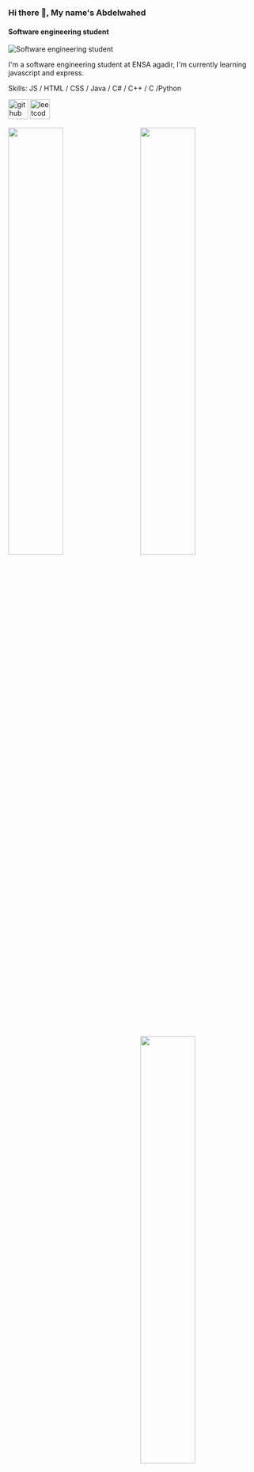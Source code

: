 ### Hi there 👋, My name's Abdelwahed
#### Software engineering student
![Software engineering student](https://pbs.twimg.com/media/D-jnXCiU0AASd7-.jpg)

I'm a software engineering student at ENSA agadir, I'm currently learning javascript and express.

Skills: JS / HTML / CSS / Java / C# / C++ / C /Python



[<img src='https://cdn.jsdelivr.net/npm/simple-icons@3.0.1/icons/github.svg' alt='github' height='40'>](https://github.com/Abdelwahed-AB)  [<img src='https://cdn.jsdelivr.net/npm/simple-icons@3.0.1/icons/leetcode.svg' alt='leetcode' height='40'>](https://leetcode.com/abdab/)  

<img align="left" width="47%" src="https://github-readme-stats-cozneuv18-abdelwahed-ab.vercel.app/api/top-langs/?username=Abdelwahed-AB&theme=transparent&langs_count=4" />
<img align="right" width="47%" src="https://github-readme-stats-cozneuv18-abdelwahed-ab.vercel.app/api?username=Abdelwahed-AB&show_icons=true&theme=transparent" />

<img align="right" width="47%" src="https://github-readme-streak-stats.herokuapp.com/?user=Abdelwahed-AB" />

